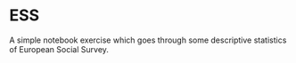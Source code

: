 # ESS
A simple notebook exercise which goes through some descriptive statistics of European Social Survey.
